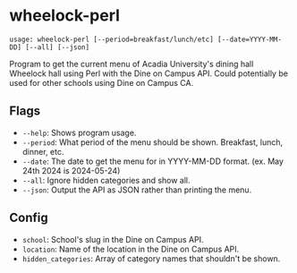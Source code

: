 # wheelock-perl

`usage: wheelock-perl [--period=breakfast/lunch/etc] [--date=YYYY-MM-DD] [--all] [--json]`

Program to get the current menu of Acadia University's dining hall Wheelock hall using Perl with the Dine on Campus API. Could potentially be used for other schools using Dine on Campus CA.

## Flags

- `--help`: Shows program usage.
- `--period`: What period of the menu should be shown. Breakfast, lunch, dinner, etc.
- `--date`: The date to get the menu for in YYYY-MM-DD format. (ex. May 24th 2024 is 2024-05-24)
- `--all`: Ignore hidden categories and show all.
- `--json`: Output the API as JSON rather than printing the menu.

## Config

- `school`: School's slug in the Dine on Campus API.
- `location`: Name of the location in the Dine on Campus API.
- `hidden_categories`: Array of category names that shouldn't be shown.

